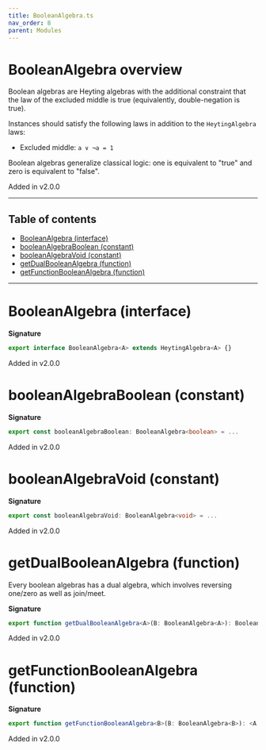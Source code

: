 ```yaml
---
title: BooleanAlgebra.ts
nav_order: 8
parent: Modules
---
```


# BooleanAlgebra overview

Boolean algebras are Heyting algebras with the additional constraint that the law of the excluded middle is true
(equivalently, double-negation is true).

Instances should satisfy the following laws in addition to the `HeytingAlgebra` laws:

- Excluded middle: `a ∨ ¬a = 1`

Boolean algebras generalize classical logic: one is equivalent to "true" and zero is equivalent to "false".

Added in v2.0.0

---

<h2 class="text-delta">Table of contents</h2>

- [BooleanAlgebra (interface)](#booleanalgebra-interface)
- [booleanAlgebraBoolean (constant)](#booleanalgebraboolean-constant)
- [booleanAlgebraVoid (constant)](#booleanalgebravoid-constant)
- [getDualBooleanAlgebra (function)](#getdualbooleanalgebra-function)
- [getFunctionBooleanAlgebra (function)](#getfunctionbooleanalgebra-function)

---

# BooleanAlgebra (interface)

**Signature**

```ts
export interface BooleanAlgebra<A> extends HeytingAlgebra<A> {}
```

Added in v2.0.0

# booleanAlgebraBoolean (constant)

**Signature**

```ts
export const booleanAlgebraBoolean: BooleanAlgebra<boolean> = ...
```

Added in v2.0.0

# booleanAlgebraVoid (constant)

**Signature**

```ts
export const booleanAlgebraVoid: BooleanAlgebra<void> = ...
```

Added in v2.0.0

# getDualBooleanAlgebra (function)

Every boolean algebras has a dual algebra, which involves reversing one/zero as well as join/meet.

**Signature**

```ts
export function getDualBooleanAlgebra<A>(B: BooleanAlgebra<A>): BooleanAlgebra<A> { ... }
```

Added in v2.0.0

# getFunctionBooleanAlgebra (function)

**Signature**

```ts
export function getFunctionBooleanAlgebra<B>(B: BooleanAlgebra<B>): <A = never>() => BooleanAlgebra<(a: A) => B> { ... }
```

Added in v2.0.0
